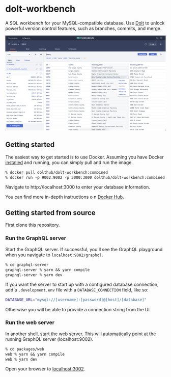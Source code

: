 # dolt-workbench

A SQL workbench for your MySQL-compatible database. Use [Dolt](https://doltdb.com) to unlock
powerful version control features, such as branches, commits, and merge.

![Dolt Workbench](./images/workbench.png)

## Getting started

The easiest way to get started is to use Docker. Assuming you have Docker
[installed](https://www.docker.com/get-started/) and running, you can simply pull and run
the image.

```
% docker pull dolthub/dolt-workbench:combined
% docker run -p 9002:9002 -p 3000:3000 dolthub/dolt-workbench:combined
```

Navigate to http://localhost:3000 to enter your database information.

You can find more in-depth instructions o n
[Docker Hub](https://hub.docker.com/repository/docker/taylorbantle1/dolt-workbench).

## Getting started from source

First clone this repository.

### Run the GraphQL server

Start the GraphQL server. If successful, you'll see the GraphQL playground when you navigate to `localhost:9002/graphql`.

```
% cd graphql-server
graphql-server % yarn && yarn compile
graphql-server % yarn dev
```

If you want the server to start up with a configured database connection, add a
`.development.env` file with a `DATABASE_CONNECTION` field, like so:

```bash
DATABASE_URL="mysql://[username]:[password]@[host]/[database]"
```

Otherwise you will be able to provide a connection string from the UI.

### Run the web server

In another shell, start the web server. This will automatically point at the running
GraphQL server (localhost:9002).

```
% cd packages/web
web % yarn && yarn compile
web % yarn dev
```

Open your browser to [localhost:3002](http://localhost:3002).
